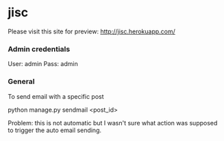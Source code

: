 # jisc

Please visit this site for preview: http://jisc.herokuapp.com/

### Admin credentials

User: admin
Pass: admin

### General

To send email with a specific post

python manage.py sendmail <post_id>

Problem: this is not automatic but I wasn't sure what action was supposed to trigger the auto email sending.

